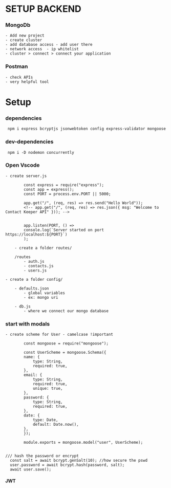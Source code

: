 # SETUP BACKEND

### MongoDb

    - Add new project
    - create cluster
    - add database access - add user there
    - network access  - ip whitelist
    - cluster > connect > connect your application

### Postman

    - check APIs
    - very helpful tool

# Setup

### dependencies

     npm i express bcryptjs jsonwebtoken config express-validator mongoose

### dev-dependencies

     npm i -D nodemon concurrently

### Open Vscode

    - create server.js

            const express = require("express");
            const app = express();
            const PORT = process.env.PORT || 5000;

            app.get("/", (req, res) => res.send("Hello World"));
            <!-- app.get("/", (req, res) => res.json({ msg: "Welcome to Contact Keeper API" })); -->


            app.listen(PORT, () =>
            console.log(`Server started on port https://localhost:${PORT}`)
            );

        - create a folder routes/

        /routes
            - auth.js
            - contacts.js
            - users.js

    - create a folder config/

        - defaults.json
            - global variables
            - ex: mongo uri

        - db.js
            - where we connect our mongo database

### start with modals

    - create scheme for User - camelcase !important

            const mongoose = require("mongoose");

            const UserScheme = mongoose.Schema({
            name: {
                type: String,
                required: true,
            },
            email: {
                type: String,
                required: true,
                unique: true,
            },
            password: {
                type: String,
                required: true,
            },
            date: {
                type: Date,
                default: Date.now(),
            },
            });

            module.exports = mongoose.model("user", UserScheme);


    /// hash the password or encrypt
      const salt = await bcrypt.genSalt(10); //how secure the pswd
      user.password = await bcrypt.hash(password, salt);
      await user.save();

#### JWT
